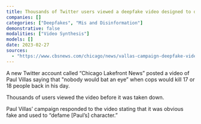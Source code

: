 ```yaml
---
title: Thousands of Twitter users viewed a deepfake video designed to discredit Chicago politician Paul Vallas
companies: []
categories: ["Deepfakes", "Mis and Disinformation"]
demonstrative: false
modalities: ["Video Synthesis"]
models: []
date: 2023-02-27
sources:
  - "https://www.cbsnews.com/chicago/news/vallas-campaign-deepfake-video"
---
```


A new Twitter account called “Chicago Lakefront News” posted a video of Paul Villas saying that "nobody would bat an eye” when cops would kill 17 or 18 people back in his day.

Thousands of users viewed the video before it was taken down.

Paul Villas’ campaign responded to the video stating that it was obvious fake and used to “defame [Paul’s] character.”
